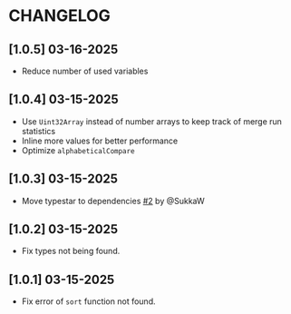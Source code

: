 # CHANGELOG

## [1.0.5] 03-16-2025

- Reduce number of used variables

## [1.0.4] 03-15-2025

- Use `Uint32Array` instead of number arrays to keep track of merge run statistics
- Inline more values for better performance
- Optimize `alphabeticalCompare`

## [1.0.3] 03-15-2025

- Move typestar to dependencies [#2](https://github.com/Torathion/timsort2/pull/2) by @SukkaW

## [1.0.2] 03-15-2025

- Fix types not being found.

## [1.0.1] 03-15-2025

- Fix error of `sort` function not found.
